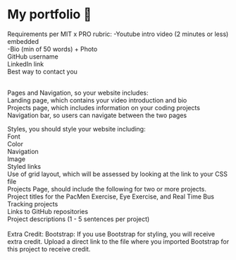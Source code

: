 # My portfolio 👋

Requirements per MIT x PRO rubric:
-Youtube intro video (2 minutes or less) embedded <br>
-Bio (min of 50 words) + Photo <br>
GitHub username <br>
LinkedIn link <br>
Best way to contact you  <br> <br>

Pages and Navigation, so your website includes: <br>
Landing page, which contains your video introduction and bio <br>
Projects page, which includes information on your coding projects <br>
Navigation bar, so users can navigate between the two pages <br>

Styles, you should style your website including:  <br>
Font <br>
Color  <br>
Navigation <br>
Image <br>
Styled links  <br>
Use of grid layout, which will be assessed by looking at the link to your CSS file <br>
Projects Page, should include the following for two or more projects. <br>
Project titles for the PacMen Exercise, Eye Exercise, and Real Time Bus Tracking projects  <br>
Links to GitHub repositories  <br>
Project descriptions (1 - 5 sentences per project)  <br> <br>
Extra Credit: Bootstrap: If you use Bootstrap for styling, you will receive extra credit. Upload a direct link to the file where you imported Bootstrap for this project to receive credit. 

